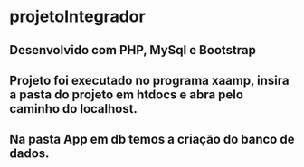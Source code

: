 # projetoIntegrador

## Desenvolvido com PHP, MySql e Bootstrap
## Projeto foi executado no programa xaamp, insira a pasta do projeto em htdocs e abra pelo caminho do localhost.
## Na pasta App em db temos a criação do banco de dados.